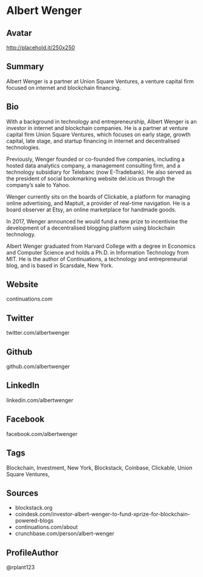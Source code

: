 # Albert Wenger

## Avatar
http://placehold.it/250x250

## Summary
Albert Wenger is a partner at Union Square Ventures, a venture capital firm focused on internet and blockchain financing.

## Bio
With a background in technology and entrepreneurship, Albert Wenger is an investor in internet and blockchain companies. He is a partner at venture capital firm Union Square Ventures, which focuses on early stage, growth capital, late stage, and startup financing in internet and decentralised technologies.

Previously, Wenger founded or co-founded five companies, including a hosted data analytics company, a management consulting firm, and a technology subsidiary for Telebanc (now E-Tradebank). He also served as the president of social bookmarking website del.icio.us through the company’s sale to Yahoo. 

Wenger currently sits on the boards of Clickable, a platform for managing online advertising, and Maptuit, a provider of real-time navigation. He is a board observer at Etsy, an online marketplace for handmade goods.

In 2017, Wenger announced he would fund a new prize to incentivise the development of a decentralised blogging platform using blockchain technology.

Albert Wenger graduated from Harvard College with a degree in Economics and Computer Science and holds a Ph.D. in Information Technology from MIT. He is the author of Continuations, a technology and entrepreneurial blog, and is based in Scarsdale, New York.

## Website
continuations.com

## Twitter
twitter.com/albertwenger

## Github
github.com/albertwenger

## LinkedIn
linkedin.com/albertwenger

## Facebook
facebook.com/albertwenger

## Tags
Blockchain, Investment, New York, Blockstack, Coinbase, Clickable, Union Square Ventures,

## Sources
- blockstack.org
- coindesk.com/investor-albert-wenger-to-fund-xprize-for-blockchain-powered-blogs
- continuations.com/about
- crunchbase.com/person/albert-wenger

## ProfileAuthor
@rplant123
